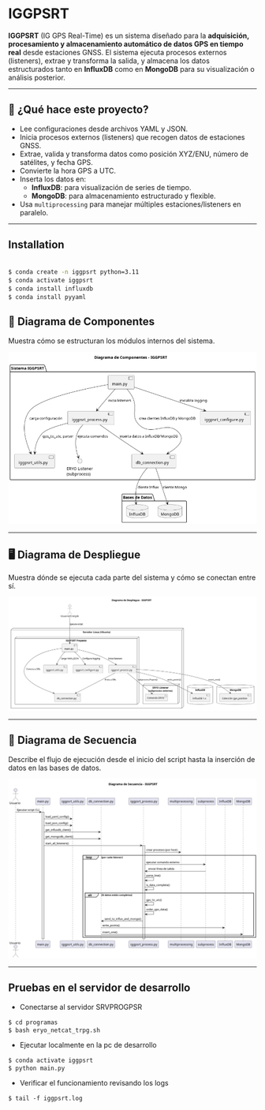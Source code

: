 # IGGPSRT

**IGGPSRT** (IG GPS Real-Time) es un sistema diseñado para la **adquisición, procesamiento y almacenamiento automático de datos GPS en tiempo real** desde estaciones GNSS. El sistema ejecuta procesos externos (listeners), extrae y transforma la salida, y almacena los datos estructurados tanto en **InfluxDB** como en **MongoDB** para su visualización o análisis posterior.

---

## 🚀 ¿Qué hace este proyecto?

- Lee configuraciones desde archivos YAML y JSON.
- Inicia procesos externos (listeners) que recogen datos de estaciones GNSS.
- Extrae, valida y transforma datos como posición XYZ/ENU, número de satélites, y fecha GPS.
- Convierte la hora GPS a UTC.
- Inserta los datos en:
  - **InfluxDB**: para visualización de series de tiempo.
  - **MongoDB**: para almacenamiento estructurado y flexible.
- Usa `multiprocessing` para manejar múltiples estaciones/listeners en paralelo.

---


## Installation

```bash

$ conda create -n iggpsrt python=3.11
$ conda activate iggpsrt
$ conda install influxdb
$ conda install pyyaml
```


## 🧩 Diagrama de Componentes

Muestra cómo se estructuran los módulos internos del sistema.

![Diagrama de Componentes](docs/images/iggpsrt.component.png)

---

## 🖥️ Diagrama de Despliegue

Muestra dónde se ejecuta cada parte del sistema y cómo se conectan entre sí.

![Diagrama de Despliegue](docs/images/iggpsrt_deploy.png)

---

## 🔄 Diagrama de Secuencia

Describe el flujo de ejecución desde el inicio del script hasta la inserción de datos en las bases de datos.

![Diagrama de Secuencia](docs/images/iggpsrt.sequence.png)

---


## Pruebas en el servidor de desarrollo

- Conectarse al servidor SRVPROGPSR

```
$ cd programas
$ bash eryo_netcat_trpg.sh
```

- Ejecutar localmente en la pc de desarrollo

```
$ conda activate iggpsrt
$ python main.py 

```

- Verificar el funcionamiento revisando los logs

```
$ tail -f iggpsrt.log 

```